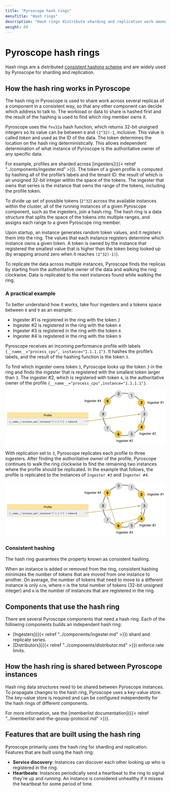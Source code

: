 ```yaml
---
title: "Pyroscope hash rings"
menuTitle: "Hash rings"
description: "Hash rings distribute sharding and replication work among Pyroscope components."
weight: 60
---
```


# Pyroscope hash rings

Hash rings are a distributed [consistent hashing scheme](https://en.wikipedia.org/wiki/Consistent_hashing) and are widely used by Pyroscope for sharding and replication.

## How the hash ring works in Pyroscope

The hash ring in Pyroscope is used to share work across several replicas of a component in a consistent way, so that any other component can decide which address to talk to.
The workload or data to share is hashed first and the result of the hashing is used to find which ring member owns it.

Pyroscope uses the `fnv32a` hash function, which returns 32-bit unsigned integers so its value can be between `0` and `(2^32)-1`, inclusive.
This value is called _token_ and used as the ID of the data.
The token determines the location on the hash ring deterministically.
This allows independent determination of what instance of Pyroscope is the authoritative owner of any specific data.

For example, profiles are sharded across [ingesters]({{< relref "../components/ingester.md" >}}).
The token of a given profile is computed by hashing all of the profile’s labels and the tenant ID: the result of which is an unsigned 32-bit integer within the space of the tokens.
The ingester that owns that series is the instance that owns the range of the tokens, including the profile token.

To divide up set of possible tokens (`2^32`) across the available instances within the cluster, all of the running instances of a given Pyroscope component, such as the ingesters, join a hash ring.
The hash ring is a data structure that splits the space of the tokens into multiple ranges, and assigns each range to a given Pyroscope ring member.

Upon startup, an instance generates random token values, and it registers them into the ring.
The values that each instance registers determine which instance owns a given token.
A token is owned by the instance that registered the smallest value that is higher than the token being looked up (by wrapping around zero when it reaches `(2^32)-1)`).

To replicate the data across multiple instances, Pyroscope finds the replicas by starting from the authoritative owner of the data and walking the ring clockwise.
Data is replicated to the next instances found while walking the ring.

### A practical example

To better understand how it works, take four ingesters and a tokens space between `0` and `9` as an example:

- Ingester #1 is registered in the ring with the token `2`
- Ingester #2 is registered in the ring with the token `4`
- Ingester #3 is registered in the ring with the token `6`
- Ingester #4 is registered in the ring with the token `9`

Pyroscope receives an incoming performance profile with labels `{__name__="process_cpu", instance="1.1.1.1"}`.
It hashes the profile’s labels, and the result of the hashing function is the token `3`.

To find which ingester owns token `3`, Pyroscope looks up the token `3` in the ring and finds the ingester that is registered with the smallest token larger than `3`.
The ingester #2, which is registered with token `4`, is the authoritative owner of the profile `{__name__="process_cpu",instance="1.1.1.1"}`.

[//]: # "Diagram source at https://docs.google.com/presentation/d/1S2sdLUgjaIQucwwmL1iMHhi4ewfPuwL7HGF5mNEF0qc/edit#slide=id.p"

![Hash ring without replication](hash-ring-without-replication.png)

With replication set to `3`, Pyroscope replicates each profile to three ingesters.
After finding the authoritative owner of the profile, Pyroscope continues to walk the ring clockwise to find the remaining two instances where the profile should be replicated.
In the example that follows, the profile is replicated to the instances of `Ingester #3` and `Ingester #4`.

![Hash ring with replication](hash-ring-with-replication.png)

[//]: # "Diagram source at https://docs.google.com/presentation/d/1S2sdLUgjaIQucwwmL1iMHhi4ewfPuwL7HGF5mNEF0qc/edit#slide=id.p"

### Consistent hashing

The hash ring guarantees the property known as consistent hashing.

When an instance is added or removed from the ring, consistent hashing minimizes the number of tokens that are moved from one instance to another.
On average, the number of tokens that need to move to a different instance is only `n/m`, where `n` is the total number of tokens (32-bit unsigned integer) and `m` is the number of instances that are registered in the ring.

## Components that use the hash ring

There are several Pyroscope components that need a hash ring.
Each of the following components builds an independent hash ring:

- [Ingesters]({{< relref "../components/ingester.md" >}}) shard and replicate series.
- [Distributors]({{< relref "../components/distributor.md" >}}) enforce rate limits.

## How the hash ring is shared between Pyroscope instances

Hash ring data structures need to be shared between Pyroscope instances.
To propagate changes to the hash ring, Pyroscope uses a key-value store.
The key-value store is required and can be configured independently for the hash rings of different components.

For more information, see the [memberlist documentation]({{< relref "../memberlist-and-the-gossip-protocol.md" >}}).

## Features that are built using the hash ring

Pyroscope primarily uses the hash ring for sharding and replication.
Features that are built using the hash ring:

- **Service discovery**: Instances can discover each other looking up who is registered in the ring.
- **Heartbeats**: Instances periodically send a heartbeat to the ring to signal they're up and running. An instance is considered unhealthy if it misses the heartbeat for some period of time.
